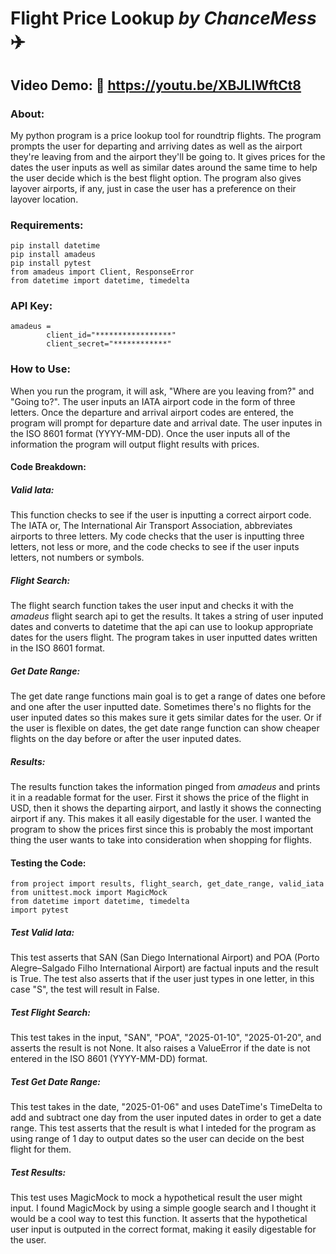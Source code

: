 # **Flight Price Lookup** _by ChanceMess_ ✈️
## **Video Demo: 🎥**  <https://youtu.be/XBJLlWftCt8>
### **About:**
My python program is a price lookup tool for roundtrip flights. The program prompts the user for departing and arriving dates as well as the airport they're leaving from and the airport they'll be going to. It gives prices for the dates the user inputs as well as similar dates around the same time to help the user decide which is the best flight option. The program also gives layover airports, if any, just in case the user has a preference on their layover location.

### **Requirements:**
```
pip install datetime
pip install amadeus
pip install pytest
from amadeus import Client, ResponseError
from datetime import datetime, timedelta
```
### **API Key:**
```
amadeus =
        client_id="*****************"
        client_secret="************"
```
### **How to Use:**
When you run the program, it will ask, "Where are you leaving from?" and "Going to?". The user inputs an IATA airport code in the form of three letters. Once the departure and arrival airport codes are entered, the program will prompt for departure date and arrival date. The user inputes in the ISO 8601 format (YYYY-MM-DD). Once the user inputs all of the information the program will output flight results with prices.
#### **Code Breakdown:**
##### **Valid Iata:**
This function checks to see if the user is inputting a correct airport code. The IATA or, The International Air Transport Association, abbreviates airports to three letters. My code checks that the user is inputting three letters, not less or more, and the code checks to see if the user inputs letters, not numbers or symbols.
##### **Flight Search:**
The flight search function takes the user input and checks it with the _amadeus_ flight search api to get the results. It takes a string of user inputed dates and converts to datetime that the api can use to lookup appropriate dates for the users flight. The program takes in user inputted dates written in the ISO 8601 format.
##### **Get Date Range:**
The get date range functions main goal is to get a range of dates one before and one after the user inputted date. Sometimes there's no flights for the user inputed dates so this makes sure it gets similar dates for the user. Or if the user is flexible on dates, the get date range function can show cheaper flights on the day before or after the user inputed dates.
##### **Results:**
The results function takes the information pinged from _amadeus_ and prints it in a readable format for the user. First it shows the price of the flight in USD, then it shows the departing airport, and lastly it shows the connecting airport if any. This makes it all easily digestable for the user. I wanted the program to show the prices first since this is probably the most important thing the user wants to take into consideration when shopping for flights.
#### **Testing the Code:**
```
from project import results, flight_search, get_date_range, valid_iata
from unittest.mock import MagicMock
from datetime import datetime, timedelta
import pytest
```
##### **Test Valid Iata:**
This test asserts that SAN (San Diego International Airport) and POA (Porto Alegre–Salgado Filho International Airport) are factual inputs and the result is True. The test also asserts that if the user just types in one letter, in this case "S", the test will result in False.
##### **Test Flight Search:**
This test takes in the input, "SAN", "POA", "2025-01-10", "2025-01-20", and asserts the result is not None. It also raises a ValueError if the date is not entered in the ISO 8601 (YYYY-MM-DD) format.
##### **Test Get Date Range:**
This test takes in the date, "2025-01-06" and uses DateTime's TimeDelta to add and subtract one day from the user inputed dates in order to get a date range. This test asserts that the result is what I inteded for the program as using range of 1 day to output dates so the user can decide on the best flight for them.
##### **Test Results:**
This test uses MagicMock to mock a hypothetical result the user might input. I found MagicMock by using a simple google search and I thought it would be a cool way to test this function. It asserts that the hypothetical user input is outputed in the correct format, making it easily digestable for the user.
